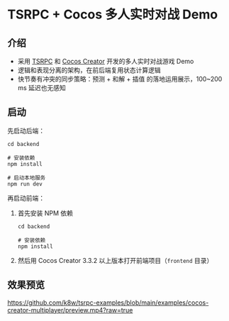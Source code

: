 # TSRPC + Cocos 多人实时对战 Demo

## 介绍

- 采用 [TSRPC](https://tsrpc.cn) 和 [Cocos Creator](https://www.cocos.com/) 开发的多人实时对战游戏 Demo
- 逻辑和表现分离的架构，在前后端复用状态计算逻辑
- 快节奏有冲突的同步策略：预测 + 和解 + 插值 的落地运用展示，100~200 ms 延迟也无感知

## 启动

先启动后端：

```shell
cd backend

# 安装依赖
npm install

# 启动本地服务
npm run dev
```

再启动前端：

1. 首先安装 NPM 依赖
    ```shell
    cd backend

    # 安装依赖
    npm install
    ```
2. 然后用 Cocos Creator 3.3.2 以上版本打开前端项目（`frontend` 目录）

## 效果预览

https://github.com/k8w/tsrpc-examples/blob/main/examples/cocos-creator-multiplayer/preview.mp4?raw=true